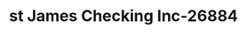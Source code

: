 ---
f_zip-code: 1085
f_state-code: MA
title: st James Checking Inc-26884
f_phone: 413-564-0066
f_city-only: Westfield
f_address: 31 Franklin Street Westfield
f_location-unique-id: '26884'
slug: st-james-checking-inc-26884
updated-on: '2024-05-30T13:46:58.046Z'
created-on: '2024-05-30T13:36:59.803Z'
published-on: '2024-05-30T13:54:32.469Z'
f_city-state: cms/city/westfield-ma.md
f_company: cms/company/st-james-checking-inc.md
f_state: cms/state/massachusetts.md
layout: '[payday-loan].html'
tags: payday-loan
---